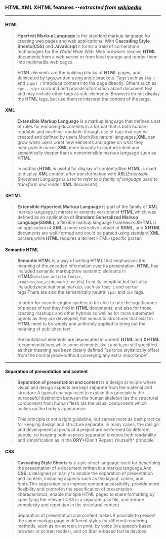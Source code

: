 ### HTML XML XHTML features *--extracted from [wikipedia](https://en.wikipedia.org/wiki/)*

---
#### HTML 
> **Hpertext Markup Language** is the standard markup language for creating web pages and web applications.
> With **Cascading Style Sheets(CSS)** and **JavaScript** it forms a traid of cornerstone technologies for the *World Wide Web*.
> Web browsers receive **HTML** documents from a web server or from local storage and render
> them into multimedia web pages. 
> <br/><br/>
> **HTML** elements are the building blocks of **HTML** pages, and delineated by tags,written using angle brackets.
> Tags such as `img /` and `input /` introduce content into the page directly. Others such as `<p>...</p>` surround and
> provide information about document text and may include other tags as sub-elements. Browsers do not display the **HTML**
> tags, but use them to interpret the content of the page.

#### XML
> **Extensible Markup Language** is a markup language that defines a set of rules for 
> encoding documents in a format that is both human-readable and machine-readable through
> use of tags that can be created and defined by users.Much like natural languages,**XML** can
> grow when users creat new elements and agree on what they mean,which makes **XML** more 
> broadly to capture intent and semantically deeper than a nonextensible markup language such as **HTML**.
> <br/><br/>
> In addtion,**HTML** is useful for display of content;often **HTML** is used to display **XML** content
> after transformation with **XSL**(*Extensible Stylesheet Language is used to refer to a family of language 
> used to transform and render **XML** documents*).

#### XHTML
> **Extensible Hypertext Markup Language** is part of the family of **XML** markup language.It mirrors or 
> extends versions of **HTML**,which was defined as an application of **Standard Generalized Markup Language(SGML)**,
> a flexible markup language framework.**XHTML** is an application of **XML**,a more restrictive subset of **SGML**, and
> **XHTML** documents are well-formed and could be parsed using standard **XML** parsers,while **HTML** requires a 
> leninet HTML-specific parser.

#### Semantic HTML
> **Semantic HTML** is a way of writing **HTML** that emphasizes the meaning of the encoded information over its presentation.
> **HTML** has included semantic markup(new semantic elements in **HTML5**:`section`,`article`,`footer`,<br/>
> `progress`,`nav`,`aside`,`mark`,`time`,etc) from its inception,but has also included presentational markup, such
> as `font`, `i` and `center` tags.There are also the semantically neutral `span` and `div` tags.
> <br/><br/>
> In order for search-engine spiders to be able to rate the significance of pieces of text they find in **HTML** documents,
> and also for those creating mashups and other hybrids as well as for more automated agents as they are developed, the
> semantic structures that exist in **HTML** need to be widely and uniformly applied to bring out the meaning of published 
> text.
> <br/><br/>
> Presentational elements are deprecated in current **HTML** and **XHTML** recommendations,while some elements,like `i`and
> `b`,are still specified as their meaning has been clearly defined "as to be stylistically offset from the normal prose 
> without conveying any extra importance".

---
#### Separation of presentation and content 
> **Separation of presentation and content** is a design principle where visual and design aspects are kept separate from
> the material and structure.A typical analogy used to explain this principle is the purposeful distinction between the
> human skeleton (as the structural component) from human flesh (as the visual component) which makes up the body's appearance.
> <br/><br/>
> This principle is not a rigid guideline, but serves more as best practice for keeping design and structure separate. 
> In many cases, the design and development aspects of a project are performed by different people, so keeping both aspects 
> separated ensures both readability and simplification as in the **DRY***(Don't Repeat Yourself)* principle.

#### CSS
> **Cascading Style Sheets** is a style sheet language used for describing the presentation of a document written in a markup
> language.And **CSS** is designed primarily to enable the separation of presentation and content, including aspects such as 
> the layout, colors, and fonts.This separation can improve content accessibility, provide more flexibility and control in 
> the specification of presentation characteristics, enable multiple HTML pages to share formatting by specifying the 
> relevant CSS in a separate .css file, and reduce complexity and repetition in the structural content.
> <br/><br/>
> Separation of presentation and content makes it possible to present the same markup page in different styles for different
> rendering methods, such as on-screen, in print, by voice (via speech-based browser or screen reader), and on Braille-based
> tactile devices.

